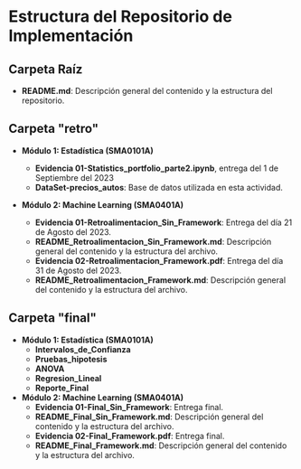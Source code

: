# Estructura del Repositorio de Implementación

## Carpeta Raíz
- **README.md**: Descripción general del contenido y la estructura del repositorio.

## Carpeta "retro"
- **Módulo 1: Estadística (SMA0101A)**
  - **Evidencia 01-Statistics_portfolio_parte2.ipynb**, entrega del 1 de Septiembre del 2023
  - **DataSet-precios_autos**: Base de datos utilizada en esta actividad.
  
- **Módulo 2: Machine Learning (SMA0401A)**
  - **Evidencia 01-Retroalimentacion_Sin_Framework**: Entrega del día 21 de Agosto del 2023.
  - **README_Retroalimentacion_Sin_Framework.md**: Descripción general del contenido y la estructura del archivo.
  - **Evidencia 02-Retroalimentacion_Framework.pdf**: Entrega del día 31 de Agosto del 2023.
  -  **README_Retroalimentacion_Framework.md**: Descripción general del contenido y la estructura del archivo.

## Carpeta "final"
- **Módulo 1: Estadística (SMA0101A)**
  - **Intervalos_de_Confianza**
  - **Pruebas_hipotesis**
  - **ANOVA**
  - **Regresion_Lineal**
  - **Reporte_Final**
- **Módulo 2: Machine Learning (SMA0401A)**
   - **Evidencia 01-Final_Sin_Framework**: Entrega final.
  - **README_Final_Sin_Framework.md**: Descripción general del contenido y la estructura del archivo.
  - **Evidencia 02-Final_Framework.pdf**: Entrega final.
  -  **README_Final_Framework.md**: Descripción general del contenido y la estructura del archivo.




